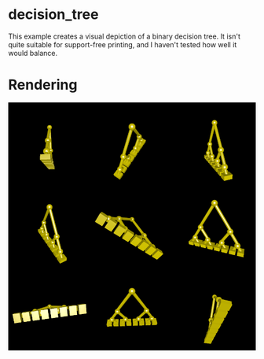 # decision_tree

This example creates a visual depiction of a binary decision tree. It isn't quite suitable for support-free printing, and I haven't tested how well it would balance.

# Rendering

![Rendering of the decision tree](rendering.png)
